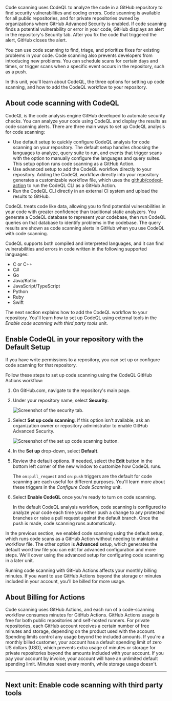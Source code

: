 Code scanning uses CodeQL to analyze the code in a GitHub repository to find security vulnerabilities and coding errors. Code scanning is available for all public repositories, and for private repositories owned by organizations where GitHub Advanced Security is enabled. If code scanning finds a potential vulnerability or error in your code, GitHub displays an alert in the repository's Security tab. After you fix the code that triggered the alert, GitHub closes the alert.

You can use code scanning to find, triage, and prioritize fixes for existing problems in your code. Code scanning also prevents developers from introducing new problems. You can schedule scans for certain days and times, or trigger scans when a specific event occurs in the repository, such as a push.

In this unit, you'll learn about CodeQL, the three options for setting up code scanning, and how to add the CodeQL workflow to your repository.

## About code scanning with CodeQL

CodeQL is the code analysis engine GitHub developed to automate security checks. You can analyze your code using CodeQL and display the results as code scanning alerts. There are three main ways to set up CodeQL analysis for code scanning:

-   Use default setup to quickly configure CodeQL analysis for code scanning on your repository. The default setup handles choosing the languages to analyze, query suite to run, and events that trigger scans with the option to manually configure the languages and query suites. This setup option runs code scanning as a GitHub Action.
-   Use advanced setup to add the CodeQL workflow directly to your repository. Adding the CodeQL workflow directly into your repository generates a customizable workflow file, which uses the [github/codeql-action](https://github.com/github/codeql-action/) to run the CodeQL CLI as a GitHub Action.
-   Run the CodeQL CLI directly in an external CI system and upload the results to GitHub.

CodeQL treats code like data, allowing you to find potential vulnerabilities in your code with greater confidence than traditional static analyzers. You generate a CodeQL database to represent your codebase, then run CodeQL queries on that database to identify problems in the codebase. The query results are shown as code scanning alerts in GitHub when you use CodeQL with code scanning.

CodeQL supports both compiled and interpreted languages, and it can find vulnerabilities and errors in code written in the following supported languages:

-   C or C++
-   C#
-   Go
-   Java/Kotlin
-   JavaScript/TypeScript
-   Python
-   Ruby
-   Swift

The next section explains how to add the CodeQL workflow to your repository. You'll learn how to set up CodeQL using external tools in the _Enable code scanning with third party tools_ unit.

## Enable CodeQL in your repository with the Default Setup

If you have write permissions to a repository, you can set up or configure code scanning for that repository.

Follow these steps to set up code scanning using the CodeQL GitHub Actions workflow:

1.  On GitHub.com, navigate to the repository's main page.
    
2.  Under your repository name, select **Security**.
    
    ![Screenshot of the security tab.](https://learn.microsoft.com/en-us/training/github/configure-code-scanning/media/2-security-tab-screenshot.png)
    
3.  Select **Set up code scanning**. If this option isn't available, ask an organization owner or repository administrator to enable GitHub Advanced Security.
    
    ![Screenshot of the set up code scanning button.](https://learn.microsoft.com/en-us/training/github/configure-code-scanning/media/3-set-up-code-scanning-button-screenshot.png)
    
4.  In the **Set up** drop-down, select **Default**.
    
5.  Review the default options. If needed, select the **Edit** button in the bottom left corner of the new window to customize how CodeQL runs.
    
    The `on:pull_request` and `on:push` triggers are the default for code scanning are each useful for different purposes. You'll learn more about these triggers in the _Configure Code Scanning_ unit.
    
6.  Select **Enable CodeQL** once you're ready to turn on code scanning.
    
    In the default CodeQL analysis workflow, code scanning is configured to analyze your code each time you either push a change to any protected branches or raise a pull request against the default branch. Once the push is made, code scanning runs automatically.
    

In the previous section, we enabled code scanning using the default setup, which runs code scans as a GitHub Action without needing to maintain a workflow file. The other option is **Advanced** setup, which generates the default workflow file you can edit for advanced configuration and more steps. We'll cover using the advanced setup for configuring code scanning in a later unit.

Running code scanning with GitHub Actions affects your monthly billing minutes. If you want to use GitHub Actions beyond the storage or minutes included in your account, you'll be billed for more usage.

## About Billing for Actions

Code scanning uses GitHub Actions, and each run of a code-scanning workflow consumes minutes for GitHub Actions. GitHub Actions usage is free for both public repositories and self-hosted runners. For private repositories, each GitHub account receives a certain number of free minutes and storage, depending on the product used with the account. Spending limits control any usage beyond the included amounts. If you're a monthly billed customer, your account has a default spending limit of zero US dollars (USD), which prevents extra usage of minutes or storage for private repositories beyond the amounts included with your account. If you pay your account by invoice, your account will have an unlimited default spending limit. Minutes reset every month, while storage usage doesn't.

___

## Next unit: Enable code scanning with third party tools